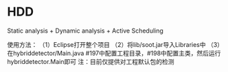 # HDD
Static analysis + Dynamic analysis + Active Scheduling

使用方法：
（1）Eclipse打开整个项目
（2）将lib/soot.jar导入Libraries中
（3）在hybriddetector/Main.java #197中配置工程目录，#198中配置主类，然后运行hybriddetector.Main即可
注：目前仅提供对工程默认包的检测
